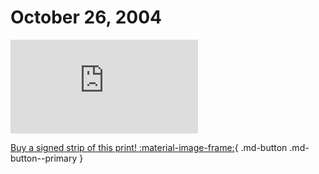 # October 26, 2004

![](https://www.achewood.com/comic.php?date=10262004)

[Buy a signed strip of this print! :material-image-frame:](https://achewood-holiday-pop-up.myshopify.com/products/strip#10262004){ .md-button .md-button--primary }
